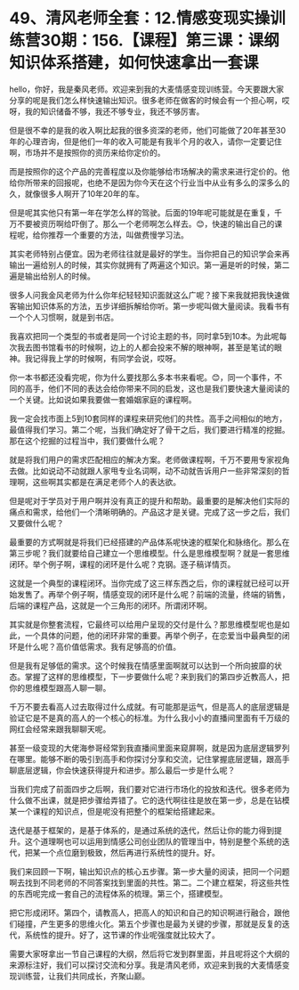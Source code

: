 # 49、清风老师全套：12.情感变现实操训练营30期：156.【课程】第三课：课纲知识体系搭建，如何快速拿出一套课

hello，你好，我是秦风老师。欢迎来到我的大麦情感变现训练营。今天要跟大家分享的呢是我们怎么样快速输出知识。很多老师在做客的时候会有一个担心啊，哎呀，我的知识储备不够，我还不够专业，我还不够厉害。

但是很不幸的是我的收入啊比起我的很多资深的老师，他们可能做了20年甚至30年的心理咨询，但是他们一年的收入可能是有我半个月的收入，请你一定要记住啊，市场并不是按照你的资历来给你定价的。

而是按照你的这个产品的完善程度以及你能够给市场解决的需求来进行定价的。他给你所带来的回报呢，也绝不是因为你今天在这个行业当中从业有多么的深多么的久，就像很多人啊开了10年20年的车。

但是呢其实他只有第一年在学怎么样的驾驶。后面的19年呢可能就是在重复，千万不要被资历啊给吓倒了。那么一个老师啊怎么样去。😊，快速的输出自己的课程呢，给你推荐一个重要的方法，叫做费慢学习法。

其实老师特别占便宜。因为老师往往就是最好的学生。当你把自己的知识学会来再输出一遍给别人的时候，其实你就拥有了两遍这个知识。第一遍是听的时候，第二遍是输出给别人的时候。

很多人问我金风老师为什么你年纪轻轻知识面就这么广呢？接下来我就把我快速做客输出知识体系的方法，五步详细拆解给你听。第一步呢叫做大量阅读。我看书有一个个人习惯啊，就是到书店。

我喜欢把同一个类型的书或者是同一个讨论主题的书，同时拿5到10本。为此呢每次我去图书馆看书的时候啊，边上的人都会投来不解的眼神啊，甚至是笔试的眼神。我记得我上学的时候啊，有同学会说，哎呀。

你一本书都还没看完呢，你为什么要找那么多本书来看呢。😊，同一个事件，不同的高手，他们不同的表达会给你带来不同的启发，这也是我们要快速大量阅读的一个关键。比如说如果我要做一套婚姻家庭的课程啊。

我一定会找市面上5到10套同样的课程来研究他们的共性。高手之间相似的地方，最值得我们学习。第二个呢，当我们确定好了骨干之后，我们要进行精准的挖掘。那在这个挖掘的过程当中，我们要做什么呢？

就是将我们用户的需求匹配相应的解决方案。老师做课程啊，千万不要用专家视角去做。比如说动不动就跟人家甩专业名词啊，动不动就告诉用户一些非常深刻的哲理啊，这些啊其实都是在满足老师个人的表达欲。

但是呢对于学员对于用户啊并没有真正的提升和帮助。最重要的是解决他们实际的痛点和需求，给他们一个清晰明确的。产品这才是关键。完成了这一步之后，我们又要做什么呢？

最重要的方式啊就是将我们已经搭建的产品体系呢快速的框架化和脉络化。那么在第三步呢？我们就要给自己建立一个思维模型。什么是思维模型啊？就是一套思维闭环。举个例子啊，课程的闭环是什么呢？克钢。逐子稿详情页。

这就是一个典型的课程闭环。当你完成了这三样东西之后，你的课程就已经可以开始发售了。再举个例子啊，情感变现的闭环是什么呢？前端的流量，终端的销售，后端的课程产品，这就是一个三角形的闭环。所谓闭环啊。

其实就是你整套流程，它最终可以给用户呈现的交付是什么？那思维模型呢也是如此，一个具体的问题，他的闭环非常的重要。再举个例子，在恋爱当中最典型的闭环是什么呢？高价值低需求。我有足够高的价值。

但是我有足够低的需求。这个时候我在情感里面啊就可以达到一个所向披靡的状态。掌握了这样的思维模型，下一步要做什么呢？来到我们的第四步近教高人，把你的思维模型跟高人聊一聊。

千万不要去看高人过去取得过什么成就。有可能那是运气，但是高人的底层逻辑是验证它是不是真的高人的一个核心的标准。为什么我小小的直播间里面有千万级的网红会经常来跟我聊聊天呢。

甚至一级变现的大佬海参哥经常到我直播间里面来窥屏啊，就是因为底层逻辑罗列在哪里。能够不断的吸引到高手和你探讨分享和交流，记住掌握底层逻辑，跟高手聊底层逻辑，你会快速获得提升和进步。那么最后一步是什么呢？

当我们完成了前面四步之后啊，我们要对它进行市场化的投放和迭代。很多老师为什么做不出课，就是把步骤给弄错了。它的迭代啊往往是放在第一步，总是在钻模某一个课程的知识点，但是呢没有把整个的框架给搭建起来。

迭代是基于框架的，是基于体系的，是通过系统的迭代，然后让你的能力得到提升。这个道理啊也可以运用到情感公司创业团队的管理当中，特别是整个系统的迭代，把某一个点位磨到极致，然后再进行系统性的提升。好。

我们来回顾一下啊，输出知识点的核心五步骤。第一步大量的阅读，把同一个问题啊去找到不同老师的不同答案找到里面的共性。第二。二个建立框架，将这些共性的东西呢完成一套自己的流程体系的梳理。第三个，搭建模型。

把它形成闭环。第四个，请教高人，把高人的知识和自己的知识啊进行融合，跟他们碰撞，产生更多的思维火化。第五个步骤也是最为关键的步骤，那就是反复的迭代，系统性的提升。好了，这节课的作业呢强度就比较大了。

需要大家呀拿出一节自己课程的大纲，然后将它发到群里面，并且呢将这个大纲的来源标注好，我们可以探讨交流和分享。我是清风老师，欢迎来到我的大麦情感变现训练营，让我们共同成长，齐聚山巅。

